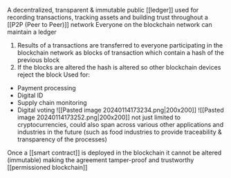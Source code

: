 A decentralized, transparent & immutable public [[ledger]] used for recording transactions, tracking assets and building trust throughout a  [[P2P (Peer to Peer)]] network
 Everyone on the blockchain network can maintain a ledger
 1. Results of a transactions are transferred to everyone participating in the blockchain network as blocks of transaction which contain a hash of the previous block
 2. If the blocks are altered the hash is altered so other blockchain devices reject the block
 Used for:
 - Payment processing
 - Digital ID
 - Supply chain monitoring 
 - Digital voting
![[Pasted image 20240114173234.png|200x200]] ![[Pasted image 20240114173252.png|200x200]]
not just limited to cryptocurrencies, could also span across various other applications and industries in the future (such as food industries to provide traceability & transparency of the processes)

Once a [[smart contract]] is deployed in the blockchain it cannot be altered (immutable) making the agreement tamper-proof and trustworthy
[[permissioned blockchain]]